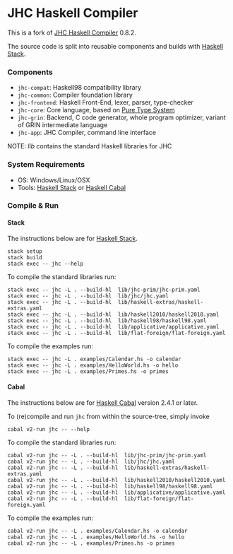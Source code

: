 # JHC Haskell Compiler

This is a fork of [JHC Haskell Compiler](http://repetae.net/computer/jhc/) 0.8.2.

The source code is split into reusable components and builds with [Haskell Stack](https://docs.haskellstack.org/en/stable/README/).

### Components
- `jhc-compat`: Haskell98 compatibility library
- `jhc-common`: Compiler foundation library
- `jhc-frontend`: Haskell Front-End, lexer, parser, type-checker
- `jhc-core`: Core language, based on [Pure Type System](https://en.wikipedia.org/wiki/Pure_type_system)
- `jhc-grin`: Backend, C code generator, whole program optimizer, variant of GRIN intermediate language
- `jhc-app`: JHC Compiler, command line interface

NOTE: *lib* contains the standard Haskell libraries for JHC

### System Requirements
- OS: Windows/Linux/OSX
- Tools: [Haskell Stack](https://docs.haskellstack.org/en/stable/README/) or [Haskell Cabal](https://www.haskell.org/cabal/)

### Compile & Run

#### Stack
The instructions below are for [Haskell Stack](https://docs.haskellstack.org/en/stable/README/).

```
stack setup
stack build
stack exec -- jhc --help
```

To compile the standard libraries run:
```
stack exec -- jhc -L . --build-hl  lib/jhc-prim/jhc-prim.yaml
stack exec -- jhc -L . --build-hl  lib/jhc/jhc.yaml
stack exec -- jhc -L . --build-hl  lib/haskell-extras/haskell-extras.yaml
stack exec -- jhc -L . --build-hl  lib/haskell2010/haskell2010.yaml
stack exec -- jhc -L . --build-hl  lib/haskell98/haskell98.yaml
stack exec -- jhc -L . --build-hl  lib/applicative/applicative.yaml
stack exec -- jhc -L . --build-hl  lib/flat-foreign/flat-foreign.yaml
```

To compile the examples run:
```
stack exec -- jhc -L . examples/Calendar.hs -o calendar
stack exec -- jhc -L . examples/HelloWorld.hs -o hello
stack exec -- jhc -L . examples/Primes.hs -o primes
```

#### Cabal
The instructions below are for [Haskell Cabal](https://www.haskell.org/cabal/) version 2.4.1 or later.

To (re)compile and run `jhc` from within the source-tree, simply invoke
```
cabal v2-run jhc -- --help
```

To compile the standard libraries run:
```
cabal v2-run jhc -- -L . --build-hl  lib/jhc-prim/jhc-prim.yaml
cabal v2-run jhc -- -L . --build-hl  lib/jhc/jhc.yaml
cabal v2-run jhc -- -L . --build-hl  lib/haskell-extras/haskell-extras.yaml
cabal v2-run jhc -- -L . --build-hl  lib/haskell2010/haskell2010.yaml
cabal v2-run jhc -- -L . --build-hl  lib/haskell98/haskell98.yaml
cabal v2-run jhc -- -L . --build-hl  lib/applicative/applicative.yaml
cabal v2-run jhc -- -L . --build-hl  lib/flat-foreign/flat-foreign.yaml
```

To compile the examples run:
```
cabal v2-run jhc -- -L . examples/Calendar.hs -o calendar
cabal v2-run jhc -- -L . examples/HelloWorld.hs -o hello
cabal v2-run jhc -- -L . examples/Primes.hs -o primes
```
